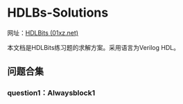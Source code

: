 # HDLBs-Solutions

网址：[HDLBits (01xz.net)](https://hdlbits.01xz.net/wiki/Main_Page)

本文档是HDLBits练习题的求解方案。采用语言为Verilog HDL。

## 问题合集

### question1：Alwaysblock1

​	

​	

